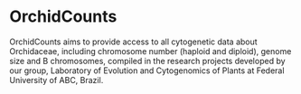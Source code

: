 # OrchidCounts
OrchidCounts aims to provide access to all cytogenetic data about Orchidaceae, including chromosome number (haploid and diploid), genome size and B chromosomes, compiled in the research projects developed by our group, Laboratory of Evolution and Cytogenomics of Plants at Federal University of ABC, Brazil.
